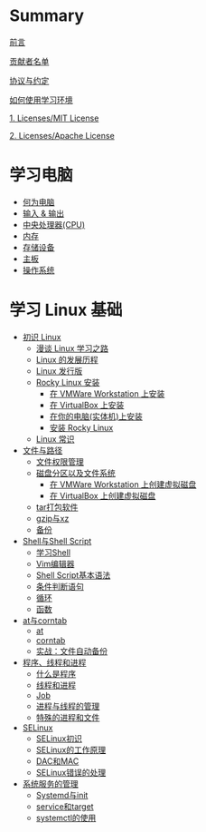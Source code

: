# Summary

[前言](./intro.md)

[贡献者名单](./contributors.md)

[协议与约定](./conventions.md)

[如何使用学习环境](./how_to_use_studyenv.md)

[1. Licenses/MIT License](./licenses/LICENSE-MIT.md)

[2. Licenses/Apache License](./licenses/LICENSE-APACHE.md)

# 学习电脑

- [何为电脑](./learn_computer_basic/what_is_computer.md)
- [输入 & 输出](./learn_computer_basic/input_and_output.md)
- [中央处理器(CPU)](./learn_computer_basic/cpu.md)
- [内存](./learn_computer_basic/memory.md)
- [存储设备](./learn_computer_basic/storage_device.md)
- [主板](./learn_computer_basic/motherboard.md)
- [操作系统](./learn_computer_basic/operating_system.md)

# 学习 Linux 基础

- [初识 Linux](./learn_linux_basic/the_linux_learning_path.md)
  - [漫谈 Linux 学习之路](./learn_linux_basic/the_linux_learning_path.md)
  - [Linux 的发展历程](./learn_linux_basic/the_history_of_linux.md)
  - [Linux 发行版](./learn_linux_basic/linux_distro.md)
  - [Rocky Linux 安装](./learn_linux_basic/install_rocky_linux/install_rocky_linux_intro.md)
    - [在 VMWare Workstation 上安装](./learn_linux_basic/install_rocky_linux/install_in_vmware.md)
    - [在 VirtualBox 上安装](./learn_linux_basic/install_rocky_linux/install_in_vbox.md)
    - [在你的电脑(实体机)上安装](./learn_linux_basic/install_rocky_linux/install_in_your_pc.md)
    - [安装 Rocky Linux](./learn_linux_basic/install_rocky_linux/install_rocky_linux.md)
  - [Linux 常识](./learn_linux_basic/linux_common_sense.md)
- [文件与路径](./learn_linux_basic/file_and_path/file_and_path.md)
  - [文件权限管理](./learn_linux_basic/file_and_path/manage_file_premissons.md)
  - [磁盘分区以及文件系统](./learn_linux_basic/file_and_path/diskpart_and_filesystem.md)
    - [在 VMWare Workstation 上创建虚拟磁盘](./learn_linux_basic/file_and_path/diskpart_and_filesystem/create_disk_on_vmware.md)
    - [在 VirtualBox 上创建虚拟磁盘](./learn_linux_basic/file_and_path/diskpart_and_filesystem/create_disk_on_vbox.md)
  - [tar打包软件](./learn_linux_basic/file_and_path/tar_command.md)
  - [gzip与xz](./learn_linux_basic/file_and_path/gzip_and_xz.md)
  - [备份](./learn_linux_basic/file_and_path/backup.md)
- [Shell与Shell Script](./learn_linux_basic/shell_and_shell_script/shell_and_shell_script.md)
  - [学习Shell](./learn_linux_basic/shell_and_shell_script/learn_shell.md)
  - [Vim编辑器](./learn_linux_basic/shell_and_shell_script/vim_editor.md)
  - [Shell Script基本语法]()
  - [条件判断语句]()
  - [循环]()
  - [函数]()
- [at与corntab]()
  - [at]()
  - [corntab]()
  - [实战：文件自动备份]()
- [程序、线程和进程]()
  - [什么是程序]()
  - [线程和进程]()
  - [Job]()
  - [进程与线程的管理]()
  - [特殊的进程和文件]()
- [SELinux]()
  - [SELinux初识]()
  - [SELinux的工作原理]()
  - [DAC和MAC]()
  - [SELinux错误的处理]()
- [系统服务的管理]()
  - [Systemd与init]()
  - [service和target]()
  - [systemctl的使用]()
